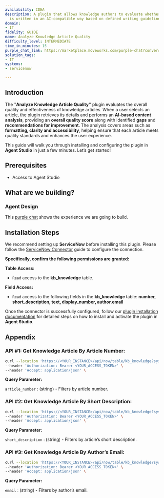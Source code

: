 ```yaml
---
availability: IDEA
description: A plugin that allows knowledge authors to evaluate whether a KB article
  is written in an AI-compatible way based on defined writing guidelines.
domain:
- IT
fidelity: GUIDE
name: Analyze Knowledge Article Quality
difficulty_level: INTERMEDIATE
time_in_minutes: 15
purple_chat_link: https://marketplace.moveworks.com/purple-chat?conversation=%7B%22messages%22%3A%5B%7B%22role%22%3A%22user%22%2C%22parts%22%3A%5B%7B%22richText%22%3A%22%3Cp+xmlns%3D%5C%22http%3A%2F%2Fwww.w3.org%2F1999%2Fxhtml%5C%22%3EEvaluate+my+KB+Article+called%3A+%27How+to+set+up+VPN+for+remote+access%27.%3C%2Fp%3E%22%7D%5D%7D%2C%7B%22role%22%3A%22assistant%22%2C%22parts%22%3A%5B%7B%22richText%22%3A%22%3Cp+xmlns%3D%5C%22http%3A%2F%2Fwww.w3.org%2F1999%2Fxhtml%5C%22%3EI+can+help+you+evaluate+a+Knowledge+Base+article.+How+would+you+like+to+find+the+article%3F%3C%2Fp%3E%3Col+xmlns%3D%5C%22http%3A%2F%2Fwww.w3.org%2F1999%2Fxhtml%5C%22%3E%3Cli%3ESearch+by+Description%3C%2Fli%3E%3Cli%3ESearch+by+Article+Number%3C%2Fli%3E%3Cli%3EArticles+Assigned+to+Me%3C%2Fli%3E%3C%2Fol%3E%22%7D%5D%7D%2C%7B%22role%22%3A%22user%22%2C%22parts%22%3A%5B%7B%22richText%22%3A%22%3Cp+xmlns%3D%5C%22http%3A%2F%2Fwww.w3.org%2F1999%2Fxhtml%5C%22%3ESearch+by+Description%3C%2Fp%3E%22%7D%5D%7D%2C%7B%22role%22%3A%22assistant%22%2C%22parts%22%3A%5B%7B%22richText%22%3A%22%3Cp+xmlns%3D%5C%22http%3A%2F%2Fwww.w3.org%2F1999%2Fxhtml%5C%22%3EPlease+provide+a+description+or+keywords+for+the+article+you%27re+looking+for.%3C%2Fp%3E%22%7D%5D%7D%2C%7B%22role%22%3A%22user%22%2C%22parts%22%3A%5B%7B%22richText%22%3A%22%3Cp+xmlns%3D%5C%22http%3A%2F%2Fwww.w3.org%2F1999%2Fxhtml%5C%22%3EVPN+remote+access%3C%2Fp%3E%22%7D%5D%7D%2C%7B%22role%22%3A%22assistant%22%2C%22parts%22%3A%5B%7B%22reasoningSteps%22%3A%5B%7B%22status%22%3A%22pending%22%2C%22richText%22%3A%22Searching+for+KB+articles+with+description+%27VPN+remote+access%27+in+%3Cb+xmlns%3D%5C%22http%3A%2F%2Fwww.w3.org%2F1999%2Fxhtml%5C%22%3EServiceNow%3C%2Fb%3E...%22%7D%5D%7D%2C%7B%22reasoningSteps%22%3A%5B%7B%22status%22%3A%22success%22%2C%22richText%22%3A%22Found+3+matching+articles.%22%7D%5D%7D%2C%7B%22richText%22%3A%22%3Cp+xmlns%3D%5C%22http%3A%2F%2Fwww.w3.org%2F1999%2Fxhtml%5C%22%3EI+found+a+few+articles+related+to+%27VPN+remote+access%27.+Which+one+would+you+like+to+evaluate%3F%3C%2Fp%3E%3Col+xmlns%3D%5C%22http%3A%2F%2Fwww.w3.org%2F1999%2Fxhtml%5C%22%3E%3Cli%3EKB00105%3A+How+to+set+up+VPN+for+remote+access%3C%2Fli%3E%3Cli%3EKB00112%3A+Troubleshooting+VPN+Connections%3C%2Fli%3E%3Cli%3EKB00108%3A+VPN+Client+Installation+Guide%3C%2Fli%3E%3C%2Fol%3E%22%7D%5D%7D%2C%7B%22role%22%3A%22user%22%2C%22parts%22%3A%5B%7B%22richText%22%3A%22%3Cp+xmlns%3D%5C%22http%3A%2F%2Fwww.w3.org%2F1999%2Fxhtml%5C%22%3EKB00105%3A+How+to+set+up+VPN+for+remote+access%3C%2Fp%3E%22%7D%5D%7D%2C%7B%22role%22%3A%22assistant%22%2C%22parts%22%3A%5B%7B%22reasoningSteps%22%3A%5B%7B%22status%22%3A%22pending%22%2C%22richText%22%3A%22Retrieving+content+for+%27KB00105%27+from+%3Cb+xmlns%3D%5C%22http%3A%2F%2Fwww.w3.org%2F1999%2Fxhtml%5C%22%3EServiceNow%3C%2Fb%3E...%22%7D%5D%7D%2C%7B%22reasoningSteps%22%3A%5B%7B%22status%22%3A%22success%22%2C%22richText%22%3A%22Content+retrieved.+Analyzing+for+AI+compatibility...%22%7D%5D%7D%2C%7B%22richText%22%3A%22%3Cp+xmlns%3D%5C%22http%3A%2F%2Fwww.w3.org%2F1999%2Fxhtml%5C%22%3EHere%27s+the+AI+compatibility+evaluation+for+%3Cstrong%3E%27How+to+set+up+VPN+for+remote+access%27%3C%2Fstrong%3E%3A%3C%2Fp%3E%3Cul+xmlns%3D%5C%22http%3A%2F%2Fwww.w3.org%2F1999%2Fxhtml%5C%22%3E%3Cli%3E%3Cp%3E%3Cstrong%3EOverall+AI+Score%3C%2Fstrong%3E%3A+8%2F10+%28Good%29%3C%2Fp%3E%3C%2Fli%3E%3Cli%3E%3Cp%3E%3Cstrong%3EGaps+Identified%3C%2Fstrong%3E%3A%3C%2Fp%3E%3Cul%3E%3Cli%3E%3Cp%3ELack+of+clear%2C+concise+headings.%3C%2Fp%3E%3C%2Fli%3E%3Cli%3E%3Cp%3ESome+paragraphs+are+too+long+for+snippetization.%3C%2Fp%3E%3C%2Fli%3E%3Cli%3E%3Cp%3EMissing+a+summary+sentence+at+the+beginning.%3C%2Fp%3E%3C%2Fli%3E%3C%2Ful%3E%3C%2Fli%3E%3Cli%3E%3Cp%3E%3Cstrong%3ESuggestions+for+Improvement%3C%2Fstrong%3E%3A%3C%2Fp%3E%3Cul%3E%3Cli%3E%3Cp%3EBreak+down+%27Connection+Steps%27+into+smaller%2C+numbered+steps+with+distinct+headings.%3C%2Fp%3E%3C%2Fli%3E%3Cli%3E%3Cp%3EAdd+a+brief+introductory+sentence+summarizing+the+article%27s+main+purpose.%3C%2Fp%3E%3C%2Fli%3E%3Cli%3E%3Cp%3EEnsure+each+paragraph+focuses+on+a+single+idea.%3C%2Fp%3E%3C%2Fli%3E%3C%2Ful%3E%3C%2Fli%3E%3C%2Ful%3E%3Cp+xmlns%3D%5C%22http%3A%2F%2Fwww.w3.org%2F1999%2Fxhtml%5C%22%3EThese+improvements+will+help+the+AI+more+accurately+extract+key+information+and+present+it+to+users+efficiently.%3C%2Fp%3E%22%7D%2C%7B%22citations%22%3A%5B%7B%22connectorName%22%3A%22servicenow%22%2C%22citationTitle%22%3A%22KB00105%3A+How+to+set+up+VPN+for+remote+access%22%7D%5D%7D%5D%7D%5D%7D
solution_tags:
- IT
systems:
- servicenow

---
```

## **Introduction**

The **"Analyze Knowledge Article Quality"** plugin evaluates the overall quality and effectiveness of knowledge articles. When a user selects an article, the plugin retrieves its details and performs an **AI-based content analysis**, providing an **overall quality score** along with identified **gaps** and **recommendations for improvement**. The analysis covers areas such as **formatting, clarity and accessibility**, helping ensure that each article meets quality standards and enhances the user experience.

This guide will walk you through installing and configuring the plugin in **Agent Studio** in just a few minutes. Let’s get started!

## **Prerequisites**

- Access to Agent Studio

## **What are we building?**

### **Agent Design**

This [purple chat](https://marketplace.moveworks.com/purple-chat?conversation=%7B%22messages%22%3A%5B%7B%22role%22%3A%22user%22%2C%22parts%22%3A%5B%7B%22richText%22%3A%22%3Cp+xmlns%3D%5C%22http%3A%2F%2Fwww.w3.org%2F1999%2Fxhtml%5C%22%3EEvaluate+my+KB+Article+called%3A+%27How+to+set+up+VPN+for+remote+access%27.%3C%2Fp%3E%22%7D%5D%7D%2C%7B%22role%22%3A%22assistant%22%2C%22parts%22%3A%5B%7B%22richText%22%3A%22%3Cp+xmlns%3D%5C%22http%3A%2F%2Fwww.w3.org%2F1999%2Fxhtml%5C%22%3EI+can+help+you+evaluate+a+Knowledge+Base+article.+How+would+you+like+to+find+the+article%3F%3C%2Fp%3E%3Col+xmlns%3D%5C%22http%3A%2F%2Fwww.w3.org%2F1999%2Fxhtml%5C%22%3E%3Cli%3ESearch+by+Description%3C%2Fli%3E%3Cli%3ESearch+by+Article+Number%3C%2Fli%3E%3Cli%3EArticles+Assigned+to+Me%3C%2Fli%3E%3C%2Fol%3E%22%7D%5D%7D%2C%7B%22role%22%3A%22user%22%2C%22parts%22%3A%5B%7B%22richText%22%3A%22%3Cp+xmlns%3D%5C%22http%3A%2F%2Fwww.w3.org%2F1999%2Fxhtml%5C%22%3ESearch+by+Description%3C%2Fp%3E%22%7D%5D%7D%2C%7B%22role%22%3A%22assistant%22%2C%22parts%22%3A%5B%7B%22richText%22%3A%22%3Cp+xmlns%3D%5C%22http%3A%2F%2Fwww.w3.org%2F1999%2Fxhtml%5C%22%3EPlease+provide+a+description+or+keywords+for+the+article+you%27re+looking+for.%3C%2Fp%3E%22%7D%5D%7D%2C%7B%22role%22%3A%22user%22%2C%22parts%22%3A%5B%7B%22richText%22%3A%22%3Cp+xmlns%3D%5C%22http%3A%2F%2Fwww.w3.org%2F1999%2Fxhtml%5C%22%3EVPN+remote+access%3C%2Fp%3E%22%7D%5D%7D%2C%7B%22role%22%3A%22assistant%22%2C%22parts%22%3A%5B%7B%22reasoningSteps%22%3A%5B%7B%22status%22%3A%22pending%22%2C%22richText%22%3A%22Searching+for+KB+articles+with+description+%27VPN+remote+access%27+in+%3Cb+xmlns%3D%5C%22http%3A%2F%2Fwww.w3.org%2F1999%2Fxhtml%5C%22%3EServiceNow%3C%2Fb%3E...%22%7D%5D%7D%2C%7B%22reasoningSteps%22%3A%5B%7B%22status%22%3A%22success%22%2C%22richText%22%3A%22Found+3+matching+articles.%22%7D%5D%7D%2C%7B%22richText%22%3A%22%3Cp+xmlns%3D%5C%22http%3A%2F%2Fwww.w3.org%2F1999%2Fxhtml%5C%22%3EI+found+a+few+articles+related+to+%27VPN+remote+access%27.+Which+one+would+you+like+to+evaluate%3F%3C%2Fp%3E%3Col+xmlns%3D%5C%22http%3A%2F%2Fwww.w3.org%2F1999%2Fxhtml%5C%22%3E%3Cli%3EKB00105%3A+How+to+set+up+VPN+for+remote+access%3C%2Fli%3E%3Cli%3EKB00112%3A+Troubleshooting+VPN+Connections%3C%2Fli%3E%3Cli%3EKB00108%3A+VPN+Client+Installation+Guide%3C%2Fli%3E%3C%2Fol%3E%22%7D%5D%7D%2C%7B%22role%22%3A%22user%22%2C%22parts%22%3A%5B%7B%22richText%22%3A%22%3Cp+xmlns%3D%5C%22http%3A%2F%2Fwww.w3.org%2F1999%2Fxhtml%5C%22%3EKB00105%3A+How+to+set+up+VPN+for+remote+access%3C%2Fp%3E%22%7D%5D%7D%2C%7B%22role%22%3A%22assistant%22%2C%22parts%22%3A%5B%7B%22reasoningSteps%22%3A%5B%7B%22status%22%3A%22pending%22%2C%22richText%22%3A%22Retrieving+content+for+%27KB00105%27+from+%3Cb+xmlns%3D%5C%22http%3A%2F%2Fwww.w3.org%2F1999%2Fxhtml%5C%22%3EServiceNow%3C%2Fb%3E...%22%7D%5D%7D%2C%7B%22reasoningSteps%22%3A%5B%7B%22status%22%3A%22success%22%2C%22richText%22%3A%22Content+retrieved.+Analyzing+for+AI+compatibility...%22%7D%5D%7D%2C%7B%22richText%22%3A%22%3Cp+xmlns%3D%5C%22http%3A%2F%2Fwww.w3.org%2F1999%2Fxhtml%5C%22%3EHere%27s+the+AI+compatibility+evaluation+for+%3Cstrong%3E%27How+to+set+up+VPN+for+remote+access%27%3C%2Fstrong%3E%3A%3C%2Fp%3E%3Cul+xmlns%3D%5C%22http%3A%2F%2Fwww.w3.org%2F1999%2Fxhtml%5C%22%3E%3Cli%3E%3Cp%3E%3Cstrong%3EOverall+AI+Score%3C%2Fstrong%3E%3A+8%2F10+%28Good%29%3C%2Fp%3E%3C%2Fli%3E%3Cli%3E%3Cp%3E%3Cstrong%3EGaps+Identified%3C%2Fstrong%3E%3A%3C%2Fp%3E%3Cul%3E%3Cli%3E%3Cp%3ELack+of+clear%2C+concise+headings.%3C%2Fp%3E%3C%2Fli%3E%3Cli%3E%3Cp%3ESome+paragraphs+are+too+long+for+snippetization.%3C%2Fp%3E%3C%2Fli%3E%3Cli%3E%3Cp%3EMissing+a+summary+sentence+at+the+beginning.%3C%2Fp%3E%3C%2Fli%3E%3C%2Ful%3E%3C%2Fli%3E%3Cli%3E%3Cp%3E%3Cstrong%3ESuggestions+for+Improvement%3C%2Fstrong%3E%3A%3C%2Fp%3E%3Cul%3E%3Cli%3E%3Cp%3EBreak+down+%27Connection+Steps%27+into+smaller%2C+numbered+steps+with+distinct+headings.%3C%2Fp%3E%3C%2Fli%3E%3Cli%3E%3Cp%3EAdd+a+brief+introductory+sentence+summarizing+the+article%27s+main+purpose.%3C%2Fp%3E%3C%2Fli%3E%3Cli%3E%3Cp%3EEnsure+each+paragraph+focuses+on+a+single+idea.%3C%2Fp%3E%3C%2Fli%3E%3C%2Ful%3E%3C%2Fli%3E%3C%2Ful%3E%3Cp+xmlns%3D%5C%22http%3A%2F%2Fwww.w3.org%2F1999%2Fxhtml%5C%22%3EThese+improvements+will+help+the+AI+more+accurately+extract+key+information+and+present+it+to+users+efficiently.%3C%2Fp%3E%22%7D%2C%7B%22citations%22%3A%5B%7B%22connectorName%22%3A%22servicenow%22%2C%22citationTitle%22%3A%22KB00105%3A+How+to+set+up+VPN+for+remote+access%22%7D%5D%7D%5D%7D%5D%7D) shows the experience we are going to build.

## **Installation Steps**

We recommend setting up **ServiceNow** before installing this plugin. Please follow the [ServiceNow Connector](https://marketplace.moveworks.com/connectors/servicenow#how-to-implement) guide to configure the connection.

**Specifically, confirm the following permissions are granted:**

**Table Access:**

- `Read` access to the **kb_knowledge** table.

**Field Access:**

- `Read` access to the following fields in the **kb_knowledge** table:  **number, short_description, text, display_number, author.email**

Once the connector is successfully configured, follow our [plugin installation documentation](https://help.moveworks.com/docs/ai-agent-marketplace-installation) for detailed steps on how to install and activate the plugin in **Agent Studio**.

## **Appendix**

### **API #1: Get Knowledge Article By Article Number:**

```bash
curl --location 'https://<YOUR_INSTANCE>/api/now/table/kb_knowledge?sysparm_query=number={{article_number}}&sysparm_fields=number,short_description,text,display_number,author.email' \
--header 'Authorization: Bearer <YOUR_ACCESS_TOKEN>' \
--header 'Accept: application/json' \

```

**Query Parameter:**

`article_number` : (string) - Filters by article number.

### **API #2: Get Knowledge Article By Short Description:**

```bash
curl --location 'https://<YOUR_INSTANCE>/api/now/table/kb_knowledge?sysparm_query=short_descriptionLIKE {{short_description}}&sysparm_fields=number,short_description,text,display_number,author.email' \
--header 'Authorization: Bearer <YOUR_ACCESS_TOKEN>' \
--header 'Accept: application/json' \
```

**Query Parameter:**

`short_description` : (string) - Filters by article’s short description.

### **API #3: Get Knowledge Article By Author’s Email:**

```bash
curl --location 'https://<YOUR_INSTANCE>/api/now/table/kb_knowledge?sysparm_query=author.email={{email}}&sysparm_fields=number,short_description,text,display_number,author.email' \
--header 'Authorization: Bearer <YOUR_ACCESS_TOKEN>' \
--header 'Accept: application/json' \
```

**Query Parameter:**

`email` : (string) - Filters by author’s email.